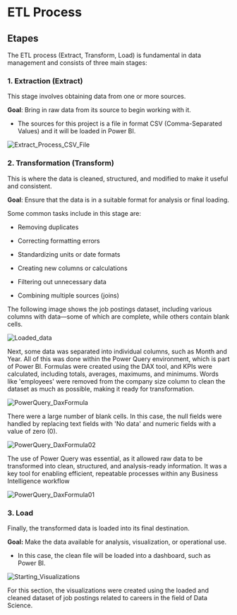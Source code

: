 # ETL Process

## Etapes

The ETL process (Extract, Transform, Load) is fundamental in data management and consists of three main stages:

### 1. Extraction (Extract)

This stage involves obtaining data from one or more sources.<br>

**Goal**: Bring in raw data from its source to begin working with it.

- The sources for this project is a file in format CSV (Comma-Separated Values) and it will be loaded in Power BI.












![Extract_Process_CSV_File](https://github.com/user-attachments/assets/b475e800-d85b-43d2-bf47-72d7eb8326b4)













### 2. Transformation (Transform)

This is where the data is cleaned, structured, and modified to make it useful and consistent.<br>

**Goal**: Ensure that the data is in a suitable format for analysis or final loading.

Some common tasks include in this stage are:

- Removing duplicates

- Correcting formatting errors

- Standardizing units or date formats

- Creating new columns or calculations

- Filtering out unnecessary data

- Combining multiple sources (joins)



The following image shows the job postings dataset, including various columns with data—some of which are complete, while others contain blank cells.












![Loaded_data](https://github.com/user-attachments/assets/ea7d29ce-1cb4-4ced-a499-5998582d827a)










Next, some data was separated into individual columns, such as Month and Year. All of this was done within the Power Query environment, which is part of Power BI. Formulas were created using the DAX tool, and KPIs were calculated, including totals, averages, maximums, and minimums. Words like 'employees' were removed from the company size column to clean the dataset as much as possible, making it ready for transformation.




![PowerQuery_DaxFormula](https://github.com/user-attachments/assets/235343ec-448c-4350-9c35-844da8c00e18)







There were a large number of blank cells. In this case, the null fields were handled by replacing text fields with 'No data' and numeric fields with a value of zero (0).





![PowerQuery_DaxFormula02](https://github.com/user-attachments/assets/3f2584b3-e67c-4acd-96d0-4e65af025a3b)







The use of Power Query was essential, as it allowed raw data to be transformed into clean, structured, and analysis-ready information. It was a key tool for enabling efficient, repeatable processes within any Business Intelligence workflow





![PowerQuery_DaxFormula01](https://github.com/user-attachments/assets/fc1aba1d-00e1-408a-8de9-f230d4e947c0)
















### 3. Load 

Finally, the transformed data is loaded into its final destination.<br>

**Goal:** Make the data available for analysis, visualization, or operational use.

- In this case, the clean file will be loaded into a dashboard, such as Power BI.



  




![Starting_Visualizations](https://github.com/user-attachments/assets/7082e05f-feb8-454f-a33d-009e80814267)




For this section, the visualizations were created using the loaded and cleaned dataset of job postings related to careers in the field of Data Science.





































  







